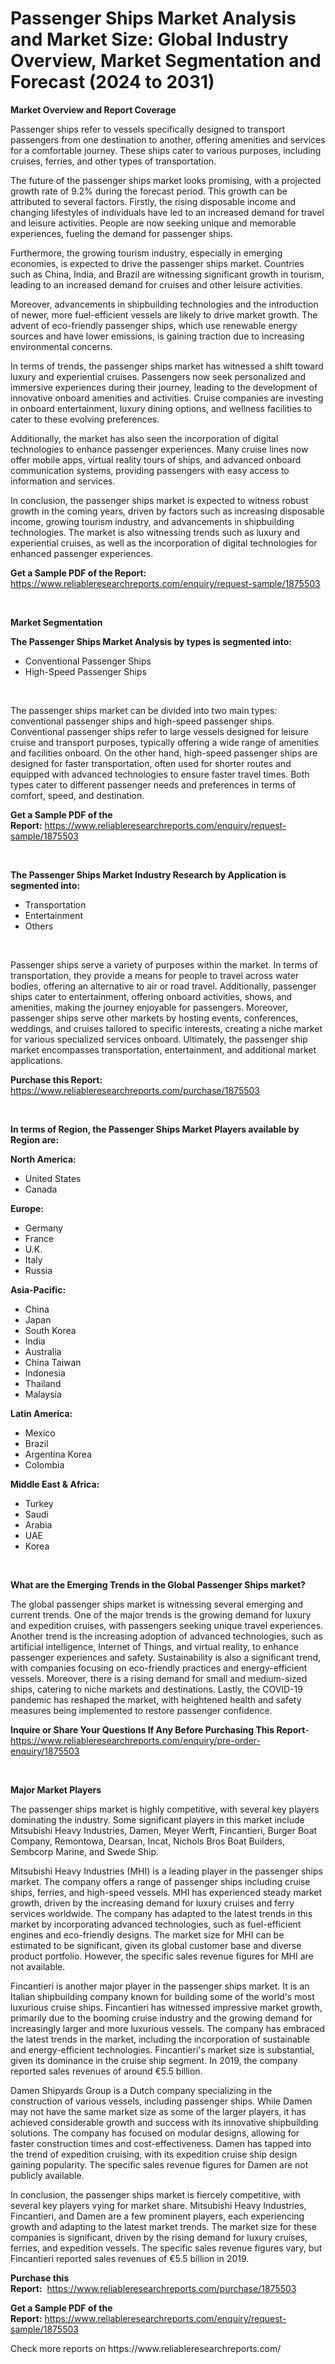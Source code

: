 <p><h1>Passenger Ships Market Analysis and Market Size: Global Industry Overview, Market Segmentation and Forecast (2024 to 2031)</h1></p><p><strong>Market Overview and Report Coverage</strong></p>
<p><p>Passenger ships refer to vessels specifically designed to transport passengers from one destination to another, offering amenities and services for a comfortable journey. These ships cater to various purposes, including cruises, ferries, and other types of transportation.</p><p>The future of the passenger ships market looks promising, with a projected growth rate of 9.2% during the forecast period. This growth can be attributed to several factors. Firstly, the rising disposable income and changing lifestyles of individuals have led to an increased demand for travel and leisure activities. People are now seeking unique and memorable experiences, fueling the demand for passenger ships.</p><p>Furthermore, the growing tourism industry, especially in emerging economies, is expected to drive the passenger ships market. Countries such as China, India, and Brazil are witnessing significant growth in tourism, leading to an increased demand for cruises and other leisure activities.</p><p>Moreover, advancements in shipbuilding technologies and the introduction of newer, more fuel-efficient vessels are likely to drive market growth. The advent of eco-friendly passenger ships, which use renewable energy sources and have lower emissions, is gaining traction due to increasing environmental concerns.</p><p>In terms of trends, the passenger ships market has witnessed a shift toward luxury and experiential cruises. Passengers now seek personalized and immersive experiences during their journey, leading to the development of innovative onboard amenities and activities. Cruise companies are investing in onboard entertainment, luxury dining options, and wellness facilities to cater to these evolving preferences.</p><p>Additionally, the market has also seen the incorporation of digital technologies to enhance passenger experiences. Many cruise lines now offer mobile apps, virtual reality tours of ships, and advanced onboard communication systems, providing passengers with easy access to information and services.</p><p>In conclusion, the passenger ships market is expected to witness robust growth in the coming years, driven by factors such as increasing disposable income, growing tourism industry, and advancements in shipbuilding technologies. The market is also witnessing trends such as luxury and experiential cruises, as well as the incorporation of digital technologies for enhanced passenger experiences.</p></p>
<p><strong>Get a Sample PDF of the Report:</strong> <a href="https://www.reliableresearchreports.com/enquiry/request-sample/1875503">https://www.reliableresearchreports.com/enquiry/request-sample/1875503</a></p>
<p>&nbsp;</p>
<p><strong>Market Segmentation</strong></p>
<p><strong>The Passenger Ships Market Analysis by types is segmented into:</strong></p>
<p><ul><li>Conventional Passenger Ships</li><li>High-Speed Passenger Ships</li></ul></p>
<p>&nbsp;</p>
<p><p>The passenger ships market can be divided into two main types: conventional passenger ships and high-speed passenger ships. Conventional passenger ships refer to large vessels designed for leisure cruise and transport purposes, typically offering a wide range of amenities and facilities onboard. On the other hand, high-speed passenger ships are designed for faster transportation, often used for shorter routes and equipped with advanced technologies to ensure faster travel times. Both types cater to different passenger needs and preferences in terms of comfort, speed, and destination.</p></p>
<p><strong>Get a Sample PDF of the Report:</strong>&nbsp;<a href="https://www.reliableresearchreports.com/enquiry/request-sample/1875503">https://www.reliableresearchreports.com/enquiry/request-sample/1875503</a></p>
<p>&nbsp;</p>
<p><strong>The Passenger Ships Market Industry Research by Application is segmented into:</strong></p>
<p><ul><li>Transportation</li><li>Entertainment</li><li>Others</li></ul></p>
<p>&nbsp;</p>
<p><p>Passenger ships serve a variety of purposes within the market. In terms of transportation, they provide a means for people to travel across water bodies, offering an alternative to air or road travel. Additionally, passenger ships cater to entertainment, offering onboard activities, shows, and amenities, making the journey enjoyable for passengers. Moreover, passenger ships serve other markets by hosting events, conferences, weddings, and cruises tailored to specific interests, creating a niche market for various specialized services onboard. Ultimately, the passenger ship market encompasses transportation, entertainment, and additional market applications.</p></p>
<p><strong>Purchase this Report:</strong>&nbsp; <a href="https://www.reliableresearchreports.com/purchase/1875503">https://www.reliableresearchreports.com/purchase/1875503</a></p>
<p>&nbsp;</p>
<p><strong>In terms of Region, the Passenger Ships Market Players available by Region are:</strong></p>
<p>
    <p> <strong> North America: </strong>
        <ul>
            <li>United States</li>
            <li>Canada</li>
        </ul>
        </p> 
    <p> <strong> Europe: </strong>
        <ul>
            <li>Germany</li>
            <li>France</li>
            <li>U.K.</li>
            <li>Italy</li>
            <li>Russia</li>
        </ul>
        </p> 
    <p> <strong> Asia-Pacific: </strong>
        <ul>
            <li>China</li>
            <li>Japan</li>
            <li>South Korea</li>
            <li>India</li>
            <li>Australia</li>
            <li>China Taiwan</li>
            <li>Indonesia</li>
            <li>Thailand</li>
            <li>Malaysia</li>
        </ul>
        </p> 
    <p> <strong> Latin America: </strong>
        <ul>
            <li>Mexico</li>
            <li>Brazil</li>
            <li>Argentina Korea</li>
            <li>Colombia</li>
        </ul>
        </p> 
    <p> <strong> Middle East & Africa: </strong>
        <ul>
            <li>Turkey</li>
            <li>Saudi</li>
            <li>Arabia</li>
            <li>UAE</li>
            <li>Korea</li>
        </ul>
    </p>
    </p>
<p>&nbsp;</p>
<p><strong>What are the Emerging Trends in the Global Passenger Ships market?</strong></p>
<p><p>The global passenger ships market is witnessing several emerging and current trends. One of the major trends is the growing demand for luxury and expedition cruises, with passengers seeking unique travel experiences. Another trend is the increasing adoption of advanced technologies, such as artificial intelligence, Internet of Things, and virtual reality, to enhance passenger experiences and safety. Sustainability is also a significant trend, with companies focusing on eco-friendly practices and energy-efficient vessels. Moreover, there is a rising demand for small and medium-sized ships, catering to niche markets and destinations. Lastly, the COVID-19 pandemic has reshaped the market, with heightened health and safety measures being implemented to restore passenger confidence.</p></p>
<p><strong>Inquire or Share Your Questions If Any Before Purchasing This Report</strong>- <a href="https://www.reliableresearchreports.com/enquiry/pre-order-enquiry/1875503">https://www.reliableresearchreports.com/enquiry/pre-order-enquiry/1875503</a></p>
<p>&nbsp;</p>
<p><strong>Major Market Players</strong></p>
<p><p>The passenger ships market is highly competitive, with several key players dominating the industry. Some significant players in this market include Mitsubishi Heavy Industries, Damen, Meyer Werft, Fincantieri, Burger Boat Company, Remontowa, Dearsan, Incat, Nichols Bros Boat Builders, Sembcorp Marine, and Swede Ship.</p><p>Mitsubishi Heavy Industries (MHI) is a leading player in the passenger ships market. The company offers a range of passenger ships including cruise ships, ferries, and high-speed vessels. MHI has experienced steady market growth, driven by the increasing demand for luxury cruises and ferry services worldwide. The company has adapted to the latest trends in this market by incorporating advanced technologies, such as fuel-efficient engines and eco-friendly designs. The market size for MHI can be estimated to be significant, given its global customer base and diverse product portfolio. However, the specific sales revenue figures for MHI are not available.</p><p>Fincantieri is another major player in the passenger ships market. It is an Italian shipbuilding company known for building some of the world's most luxurious cruise ships. Fincantieri has witnessed impressive market growth, primarily due to the booming cruise industry and the growing demand for increasingly larger and more luxurious vessels. The company has embraced the latest trends in the market, including the incorporation of sustainable and energy-efficient technologies. Fincantieri's market size is substantial, given its dominance in the cruise ship segment. In 2019, the company reported sales revenues of around €5.5 billion.</p><p>Damen Shipyards Group is a Dutch company specializing in the construction of various vessels, including passenger ships. While Damen may not have the same market size as some of the larger players, it has achieved considerable growth and success with its innovative shipbuilding solutions. The company has focused on modular designs, allowing for faster construction times and cost-effectiveness. Damen has tapped into the trend of expedition cruising, with its expedition cruise ship design gaining popularity. The specific sales revenue figures for Damen are not publicly available.</p><p>In conclusion, the passenger ships market is fiercely competitive, with several key players vying for market share. Mitsubishi Heavy Industries, Fincantieri, and Damen are a few prominent players, each experiencing growth and adapting to the latest market trends. The market size for these companies is significant, driven by the rising demand for luxury cruises, ferries, and expedition vessels. The specific sales revenue figures vary, but Fincantieri reported sales revenues of €5.5 billion in 2019.</p></p>
<p><strong>Purchase this Report:</strong>&nbsp;&nbsp;<a href="https://www.reliableresearchreports.com/purchase/1875503">https://www.reliableresearchreports.com/purchase/1875503</a></p>
<p></p>
<p><strong>Get a Sample PDF of the Report:</strong>&nbsp;<a href="https://www.reliableresearchreports.com/enquiry/request-sample/1875503">https://www.reliableresearchreports.com/enquiry/request-sample/1875503</a></p>
<p>Check more reports on https://www.reliableresearchreports.com/</p>